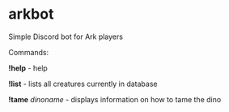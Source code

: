 # arkbot
Simple Discord bot for Ark players

Commands:

**!help** - help

**!list** - lists all creatures currently in database

**!tame** _dinoname_ - displays information on how to tame the dino
